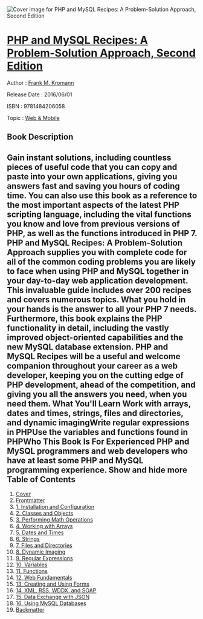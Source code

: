 ![Cover image for PHP and MySQL Recipes: A Problem-Solution Approach, Second Edition](https://imgdetail.ebookreading.net/cover/cover/web_mobile/EB9781484206058.jpg)

[PHP and MySQL Recipes: A Problem-Solution Approach, Second Edition](https://ebookreading.net/view/book/PHP+and+MySQL+Recipes%3A+A+Problem-Solution+Approach%2C+Second+Edition-EB9781484206058_1.html "PHP and MySQL Recipes: A Problem-Solution Approach, Second Edition")
====================================================================================================================

Author : [Frank M. Kromann](https://ebookreading.net/search/author/Frank+M.+Kromann)

Release Date : 2016/06/01

ISBN : 9781484206058

Topic : [Web & Mobile](https://ebookreading.net/search/category/web-mobile)

Book Description
-----------------

 Gain instant solutions, including countless pieces of useful code that you can copy and paste into your own applications, giving you answers fast and saving you hours of coding time. You can also use this book as a reference to the most important aspects of the latest PHP scripting language, including the vital functions you know and love from previous versions of PHP, as well as the functions introduced in PHP 7.
PHP and MySQL Recipes: A Problem-Solution Approach supplies you with complete code for all of the common coding problems you are likely to face when using PHP and MySQL together in your day-to-day web application development. This invaluable guide includes over 200 recipes and covers numerous topics. What you hold in your hands is the answer to all your PHP 7 needs.
Furthermore, this book explains the PHP functionality in detail, including the vastly improved object-oriented capabilities and the new MySQL database extension. PHP and MySQL Recipes will be a useful and welcome companion throughout your career as a web developer, keeping you on the cutting edge of PHP development, ahead of the competition, and giving you all the answers you need, when you need them.
What You'll Learn
Work with arrays, dates and times, strings, files and directories, and dynamic imagingWrite regular expressions in PHPUse the variables and functions found in PHPWho This Book Is For
Experienced PHP and MySQL programmers and web developers who have at least some PHP and MySQL programming experience.
        Show and hide more                
Table of Contents
-----------------

1. [Cover](https://ebookreading.net/view/book/PHP+and+MySQL+Recipes%3A+A+Problem-Solution+Approach%2C+Second+Edition-EB9781484206058_1.html)
1. [Frontmatter](https://ebookreading.net/view/book/PHP+and+MySQL+Recipes%3A+A+Problem-Solution+Approach%2C+Second+Edition-EB9781484206058_2.html)
1. [1. Installation and Configuration](https://ebookreading.net/view/book/PHP+and+MySQL+Recipes%3A+A+Problem-Solution+Approach%2C+Second+Edition-EB9781484206058_3.html)
1. [2. Classes and Objects](https://ebookreading.net/view/book/PHP+and+MySQL+Recipes%3A+A+Problem-Solution+Approach%2C+Second+Edition-EB9781484206058_4.html)
1. [3. Performing Math Operations](https://ebookreading.net/view/book/PHP+and+MySQL+Recipes%3A+A+Problem-Solution+Approach%2C+Second+Edition-EB9781484206058_5.html)
1. [4. Working with Arrays](https://ebookreading.net/view/book/PHP+and+MySQL+Recipes%3A+A+Problem-Solution+Approach%2C+Second+Edition-EB9781484206058_6.html)
1. [5. Dates and Times](https://ebookreading.net/view/book/PHP+and+MySQL+Recipes%3A+A+Problem-Solution+Approach%2C+Second+Edition-EB9781484206058_7.html)
1. [6. Strings](https://ebookreading.net/view/book/PHP+and+MySQL+Recipes%3A+A+Problem-Solution+Approach%2C+Second+Edition-EB9781484206058_8.html)
1. [7. Files and Directories](https://ebookreading.net/view/book/PHP+and+MySQL+Recipes%3A+A+Problem-Solution+Approach%2C+Second+Edition-EB9781484206058_9.html)
1. [8. Dynamic Imaging](https://ebookreading.net/view/book/PHP+and+MySQL+Recipes%3A+A+Problem-Solution+Approach%2C+Second+Edition-EB9781484206058_10.html)
1. [9. Regular Expressions](https://ebookreading.net/view/book/PHP+and+MySQL+Recipes%3A+A+Problem-Solution+Approach%2C+Second+Edition-EB9781484206058_11.html)
1. [10. Variables](https://ebookreading.net/view/book/PHP+and+MySQL+Recipes%3A+A+Problem-Solution+Approach%2C+Second+Edition-EB9781484206058_12.html)
1. [11. Functions](https://ebookreading.net/view/book/PHP+and+MySQL+Recipes%3A+A+Problem-Solution+Approach%2C+Second+Edition-EB9781484206058_13.html)
1. [12. Web Fundamentals](https://ebookreading.net/view/book/PHP+and+MySQL+Recipes%3A+A+Problem-Solution+Approach%2C+Second+Edition-EB9781484206058_14.html)
1. [13. Creating and Using Forms](https://ebookreading.net/view/book/PHP+and+MySQL+Recipes%3A+A+Problem-Solution+Approach%2C+Second+Edition-EB9781484206058_15.html)
1. [14. XML, RSS, WDDX, and SOAP](https://ebookreading.net/view/book/PHP+and+MySQL+Recipes%3A+A+Problem-Solution+Approach%2C+Second+Edition-EB9781484206058_16.html)
1. [15. Data Exchange with JSON](https://ebookreading.net/view/book/PHP+and+MySQL+Recipes%3A+A+Problem-Solution+Approach%2C+Second+Edition-EB9781484206058_17.html)
1. [16. Using MySQL Databases](https://ebookreading.net/view/book/PHP+and+MySQL+Recipes%3A+A+Problem-Solution+Approach%2C+Second+Edition-EB9781484206058_18.html)
1. [Backmatter](https://ebookreading.net/view/book/PHP+and+MySQL+Recipes%3A+A+Problem-Solution+Approach%2C+Second+Edition-EB9781484206058_19.html)
